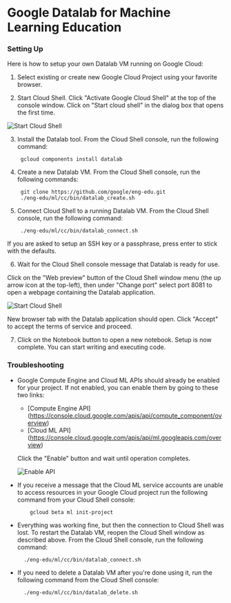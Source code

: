 # Google Datalab for Machine Learning Education


### Setting Up

Here is how to setup your own Datalab VM running on Google Cloud:

1. Select existing or create new Google Cloud Project using your favorite
  browser.

2. Start Cloud Shell. Click "Activate Google Cloud Shell" at the top of the
  console window. Click on "Start cloud shell" in the dialog box that opens the
  first time.

  ![Start Cloud Shell](img/cloud_shell.png)

3. Install the Datalab tool. From the Cloud Shell console, run the following command:
    
        gcloud components install datalab

4. Create a new Datalab VM. From the Cloud Shell console, run the following
  commands:

        git clone https://github.com/google/eng-edu.git
        ./eng-edu/ml/cc/bin/datalab_create.sh

5. Connect Cloud Shell to a running Datalab VM. From the Cloud Shell console,
  run the following command:

        ./eng-edu/ml/cc/bin/datalab_connect.sh

  If you are asked to setup an SSH key or a passphrase, press enter to stick
  with the defaults.

6. Wait for the Cloud Shell console message that Datalab is ready for use.

  Click on the "Web preview" button of the Cloud Shell window menu (the up
  arrow icon at the top-left), then under "Change port" select port 8081 to
  open a webpage containing the Datalab application.

  ![Start Cloud Shell](img/web_preview.png)

  New browser tab with the Datalab application should open. Click "Accept" to
  accept the terms of service and proceed.

7. Click on the Notebook button to open a new notebook. Setup is now complete.
  You can start writing and executing code.


### Troubleshooting

* Google Compute Engine and Cloud ML APIs should already be enabled for your
  project. If not enabled, you can enable them by going to these two links:
    * [Compute Engine API]
      (https://console.cloud.google.com/apis/api/compute_component/overview)
    * [Cloud ML API]
      (https://console.cloud.google.com/apis/api/ml.googleapis.com/overview)

  Click the "Enable" button and wait until operation completes.

  ![Enable API](img/enable_api.png)


* If you receive a message that the Cloud ML service accounts are unable to
  access resources in your Google Cloud project run the following command from
  your Cloud Shell console:

          gcloud beta ml init-project

* Everything was working fine, but then the connection to Cloud Shell was lost.
  To restart the Datalab VM, reopen the Cloud Shell window as described above.
  From the Cloud Shell console, run the following command:

        ./eng-edu/ml/cc/bin/datalab_connect.sh

* If you need to delete a Datalab VM after you're done using it, run the
  following command from the Cloud Shell console:

        ./eng-edu/ml/cc/bin/datalab_delete.sh
